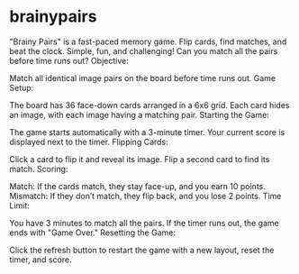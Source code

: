 # brainypairs
"Brainy Pairs" is a fast-paced memory game. Flip cards, find matches, and beat the clock. Simple, fun, and challenging! Can you match all the pairs before time runs out?
Objective:

Match all identical image pairs on the board before time runs out.
Game Setup:

The board has 36 face-down cards arranged in a 6x6 grid.
Each card hides an image, with each image having a matching pair.
Starting the Game:

The game starts automatically with a 3-minute timer.
Your current score is displayed next to the timer.
Flipping Cards:

Click a card to flip it and reveal its image.
Flip a second card to find its match.
Scoring:

Match: If the cards match, they stay face-up, and you earn 10 points.
Mismatch: If they don’t match, they flip back, and you lose 2 points.
Time Limit:

You have 3 minutes to match all the pairs.
If the timer runs out, the game ends with "Game Over."
Resetting the Game:

Click the refresh button to restart the game with a new layout, reset the timer, and score.
